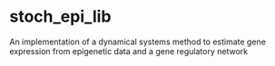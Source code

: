 # stoch_epi_lib
An implementation of a dynamical systems method to estimate gene expression from epigenetic data and a gene regulatory network

